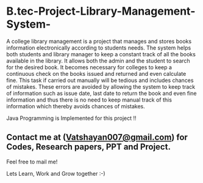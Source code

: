 # B.tec-Project-Library-Management-System-

A college library management is a project that manages and stores books information electronically according to students needs. The system helps both students and library manager to keep a constant track of all the books available in the library. It allows both the admin and the student to search for the desired book. It becomes necessary for colleges to keep a continuous check on the books issued and returned and even calculate fine. This task if carried out manually will be tedious and includes chances of mistakes. These errors are avoided by allowing the system to keep track of information such as issue date, last date to return the book and even fine information and thus there is no need to keep manual track of this information which thereby avoids chances of mistakes.

Java Programming is Implemented for this project !!


## Contact me at (Vatshayan007@gmail.com) for Codes, Research papers, PPT and Project.

Feel free to mail me!

Lets Learn, Work and Grow together :-)
